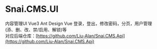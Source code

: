 # Snai.CMS.UI
内容管理UI Vue3 Ant Design Vue 登录，登出，修改密码，分页，用户管理(添、删、改、禁/启用、解锁)等  
对应后端仓库：[https://github.com/Liu-Alan/Snai.CMS.Api](https://github.com/Liu-Alan/Snai.CMS.Api)  
